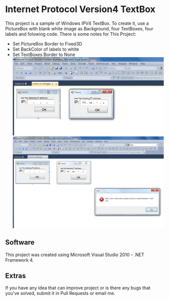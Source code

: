 # Internet Protocol Version4 TextBox
This project is a sample of Windows IPV4 TextBox. To create it, use a PictureBox with blank white image as Background, four TextBoxes, four labels and folowing code.
There is some notes for This Project:
  * Set PictureBox Border to Fixed3D
  * Set BackColor of labels to white
  * Set TextBoxes Border to None
![IPv4 TextBox](https://github.com/arizanloo/Internet-Protocol-Version4-TextBox/blob/main/Internet%20Protocol%20Version%204%20Textbox/InternetProtocolVersion4TextBox.png)
![IPv4 TextBox Error](https://github.com/arizanloo/Internet-Protocol-Version4-TextBox/blob/main/Internet%20Protocol%20Version%204%20Textbox/InternetProtocolVersion4TextBox_Error.png)
## Software
This project was created using Microsoft Visual Studio 2010 - .NET Framework 4.
## Extras
If you have any idea that can improve project or is there any bugs that you've solved,
submit it in Pull Requests or email me.  
